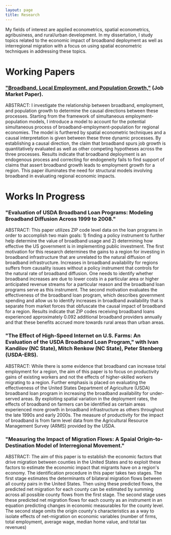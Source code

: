 ```yaml
---
layout: page
title: Research
---
```


My fields of interest are applied econometrics, spatial econometrics, agribusiness, and rural/urban development. In my dissertation, I study topics related to the economic impact of broadband deployment as well as interregional migration with a focus on using spatial econometric techniques in addressing these topics.

# Working Papers

### ["Broadband, Local Employment, and Population Growth,"](http://www4.ncsu.edu/~rdinter/docs/Paper-2.pdf) (Job Market Paper).

ABSTRACT: I investigate the relationship between broadband, employment, and population growth to determine the causal directions between these processes. Starting from the framework of simultaneous employment-population models, I introduce a model to account for the potential simultaneous process of broadband-employment-population for regional economies. The model is furthered by spatial econometric techniques and a causal interpretation is given between these three dynamic processes. By establishing a causal direction, the claim that broadband spurs job growth is quantitatively evaluated as well as other competing hypotheses across the three processes. Results indicate that broadband deployment is an endogenous process and correcting for endogeneity fails to find support of claims that assert broadband growth leads to employment growth for a region. This paper illuminates the need for structural models involving broadband in evaluating regional economic impacts.

# Works In Progress

### "Evaluation of USDA Broadband Loan Programs: Modeling Broadband Diffusion Across 1999 to 2008."

ABSTRACT: This paper utilizes ZIP code level data on the loan programs in order to accomplish two main goals: 1) finding a policy instrument to further help determine the value of broadband usage and 2) determining how effective the US government is in implementing public investment. The first motivation for this research determines the gains to a region for investing in broadband infrastructure that are unrelated to the natural diffusion of broadband infrastructure. Increases in broadband availability for regions suffers from causality issues without a policy instrument that controls for the natural rate of broadband diffusion. One needs to identify whether broadband increases are due to lower costs in a particular area or higher anticipated revenue streams for a particular reason and the broadband loan programs serve as this instrument. The second motivation evaluates the effectiveness of the broadband loan program, which describes government spending and allow us to identify increases in broadband availability that is separate from market forces that obfuscate the causal impact of broadband for a region. Results indicate that ZIP codes receiving broadband loans experienced approximately 0.092 additional broadband providers annually and that these benefits accrued more towards rural areas than urban areas.

### "The Effect of High-Speed Internet on U.S. Farms: An Evaluation of the USDA Broadband Loan Program," with Ivan Kandilov (NC State), Mitch Renkow (NC State), Peter Stenberg (USDA-ERS).

ABSTRACT: While there is some evidence that broadband can increase total employment for a region, the aim of this paper is to focus on productivity gains of existing workers and not the effects of higher-skilled workers migrating to a region. Further emphasis is placed on evaluating the effectiveness of the United States Department of Agriculture (USDA) broadband loan program in increasing the broadband availability for under-served areas. By exploiting spatial variation in the deployment rates, the effects of broadband on farmers can be identified as certain areas experienced more growth in broadband infrastructure as others throughout the late 1990s and early 2000s. The measure of productivity for the impact of broadband is from farm level data from the Agricultural Resource Management Survey (ARMS) provided by the USDA.

### "Measuring the Impact of Migration Flows: A Spaial Origin-to-Destination Model of Interregional Movement."

ABSTRACT: The aim of this paper is to establish the economic factors that drive migration between counties in the United States and to exploit these factors to estimate the economic impact that migrants have on a region's economy. The identification procedure in this paper takes two stages. The first stage estimates the determinants of bilateral migration flows between all county pairs in the United States. Then using these predicted flows, the predicted net migration for each county can be estimated by summing across all possible county flows from the first stage. The second stage uses these predicted net migration flows for each county as an instrument in an equation predicting changes in economic measurables for the county level. The second stage omits the origin county's characteristics as a way to isolate effects of net-migration on economic variables (number of firms, total employment, average wage, median home value, and total tax revenues)